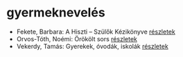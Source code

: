 # gyermeknevelés

- Fekete, Barbara: A Hiszti – Szülők Kézikönyve [részletek](_details/%7Bopf.creator%7D.md#id_8)
- Orvos-Tóth, Noémi: Örökölt sors [részletek](_details/%7Bopf.creator%7D.md#id_1290)
- Vekerdy, Tamás: Gyerekek, óvodák, iskolák [részletek](_details/%7Bopf.creator%7D.md#id_616)